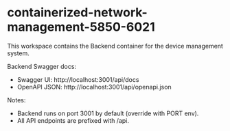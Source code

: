 # containerized-network-management-5850-6021

This workspace contains the Backend container for the device management system.

Backend Swagger docs:
- Swagger UI: http://localhost:3001/api/docs
- OpenAPI JSON: http://localhost:3001/api/openapi.json

Notes:
- Backend runs on port 3001 by default (override with PORT env).
- All API endpoints are prefixed with /api.

